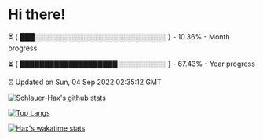 # Hi there!

⏳ { ███░░░░░░░░░░░░░░░░░░░░░░░░░░░ } - 10.36% - Month progress

⏳ { ████████████████████░░░░░░░░░░ } - 67.43% - Year progress

⏰ Updated on Sun, 04 Sep 2022 02:35:12 GMT


[![Schlauer-Hax's github stats](https://github-readme-stats.vercel.app/api?username=Schlauer-Hax&show_icons=true&theme=dark&count_private=true)](https://github.com/Schlauer-Hax)


[![Top Langs](https://github-readme-stats.vercel.app/api/top-langs/?username=Schlauer-Hax&layout=compact&theme=dark)](https://github.com/Schlauer-Hax?tab=repositories)


[![Hax's wakatime stats](https://github-readme-stats.vercel.app/api/wakatime?username=Hax&theme=dark)](https://wakatime.com/@Hax)


